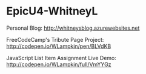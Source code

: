 # EpicU4-WhitneyL

Personal Blog: http://whitneysblog.azurewebsites.net

FreeCodeCamp's Tribute Page Project: http://codepen.io/WLampkin/pen/BLVdKB

JavaScript List Item Assignment Live Demo: http://codepen.io/WLampkin/full/VmYYGz
